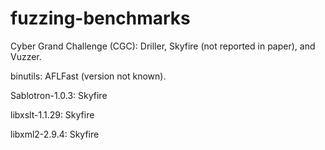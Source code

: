# fuzzing-benchmarks

Cyber Grand Challenge (CGC): Driller, Skyfire (not reported in paper), and Vuzzer.

binutils: AFLFast (version not known).

Sablotron-1.0.3: Skyfire

libxslt-1.1.29: Skyfire

libxml2-2.9.4: Skyfire
